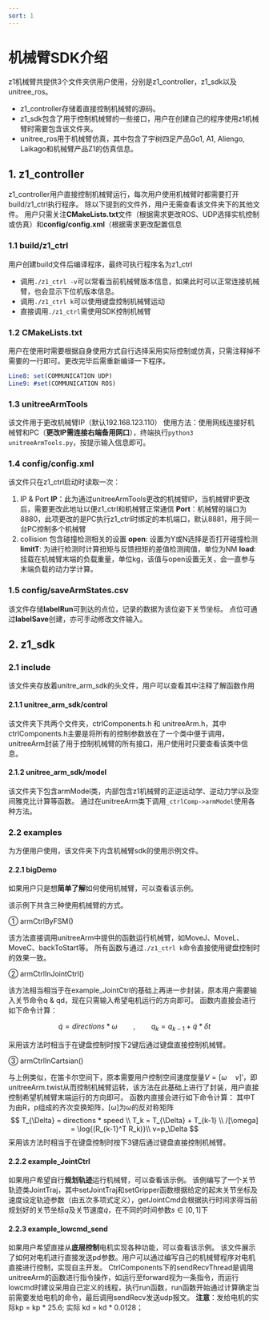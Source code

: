 ```yaml
---
sort: 1
---
```


# 机械臂SDK介绍

z1机械臂共提供3个文件夹供用户使用，分别是z1_controller，z1_sdk以及unitree_ros。

+ z1_controller存储着直接控制机械臂的源码。
+ z1_sdk包含了用于控制机械臂的一些接口，用户在创建自己的程序使用z1机械臂时需要包含该文件夹。
+ unitree_ros用于机械臂仿真，其中包含了宇树四足产品Go1, A1, Aliengo, Laikago和机械臂产品Z1的仿真信息。

## 1. z1_controller

z1_controller用户直接控制机械臂运行，每次用户使用机械臂时都需要打开build/z1_ctrl执行程序。
除以下提到的文件外，用户无需查看该文件夹下的其他文件。
用户只需关注**CMakeLists.txt**文件（根据需求更改ROS、UDP选择实机控制或仿真）和**config/config.xml**（根据需求更改配置信息

### 1.1 build/z1_ctrl

用户创建build文件后编译程序，最终可执行程序名为z1_ctrl

+ 调用`./z1_ctrl -v`可以常看当前机械臂版本信息，如果此时可以正常连接机械臂，也会显示下位机版本信息。
+ 调用`./z1_ctrl k`可以使用键盘控制机械臂运动
+ 直接调用`./z1_ctrl`需使用SDK控制机械臂

### 1.2 CMakeLists.txt

用户在使用时需要根据自身使用方式自行选择采用实际控制或仿真，只需注释掉不需要的一行即可。更改完毕后需重新编译一下程序。

```cmake
Line8: set(COMMUNICATION UDP)
Line9: #set(COMMUNICATION ROS)
```

### 1.3 unitreeArmTools

该文件用于更改机械臂IP（默认192.168.123.110）
使用方法：使用网线连接好机械臂和PC（**更改IP需连接右端备用网口**），终端执行`python3 unitreeArmTools.py`，按提示输入信息即可。

### 1.4 config/config.xml

该文件只在z1_ctrl启动时读取一次：

1. IP & Port
   **IP**：此为通过unitreeArmTools更改的机械臂IP，当机械臂IP更改后，需要更改此地址以便z1_ctrl和机械臂正常通信
   **Port**：机械臂的端口为8880，此项更改的是PC执行z1_ctrl时绑定的本机端口，默认8881，用于同一台PC控制多个机械臂
2. collision
    包含碰撞检测相关的设置
    **open**: 设置为Y或N选择是否打开碰撞检测
    **limitT**: 为进行检测时计算扭矩与反馈扭矩的差值检测阈值，单位为NM
    **load**: 挂载在机械臂末端的负载重量，单位kg，该值与open设置无关，会一直参与末端负载的动力学计算。

### 1.5 config/saveArmStates.csv

该文件存储**labelRun**可到达的点位，记录的数据为该位姿下关节坐标。
点位可通过**labelSave**创建，亦可手动修改文件输入。

## 2. z1_sdk

### 2.1 include

该文件夹存放着unitre_arm_sdk的头文件，用户可以查看其中注释了解函数作用

#### 2.1.1 unitree_arm_sdk/control

该文件夹下共两个文件夹，ctrlComponents.h 和 unitreeArm.h，其中ctrlComponents.h主要是将所有的控制参数放在了一个类中便于调用，unitreeArm封装了用于控制机械臂的所有接口，用户使用时只要查看该类中信息。

#### 2.1.2 unitree_arm_sdk/model

该文件夹下包含armModel类，内部包含z1机械臂的正逆运动学、逆动力学以及空间雅克比计算等函数。
通过在unitreeArm类下调用`_ctrlComp->armModel`使用各种方法。

### 2.2 examples

为方便用户使用，该文件夹下内含机械臂sdk的使用示例文件。

#### 2.2.1 bigDemo

如果用户只是想**简单了解**如何使用机械臂，可以查看该示例。

该示例下共含三种使用机械臂的方式。

① armCtrlByFSM()

该方法直接调用unitreeArm中提供的函数运行机械臂，如MoveJ、MoveL、MoveC、backToStart等。
所有函数与通过`./z1_ctrl k`命令直接使用键盘控制时的效果一致。

② armCtrlInJointCtrl()

该方法相当相当于在example_JointCtrl的基础上再进一步封装，原本用户需要输入关节命令q & qd，现在只需输入希望电机运行的方向即可。
函数内直接会进行如下命令计算：

$$\dot{q} = directions * \omega  \qquad, \qquad q_{k} = q_{k-1} + \dot{q}*\delta t$$

采用该方法时相当于在键盘控制时按下2键后通过键盘直接控制机械臂。

③ armCtrlInCartsian()

与上例类似，在笛卡尔空间下，原本需要用户控制空间速度旋量$V =[\omega \quad v]'$，即unitreeArm.twist从而控制机械臂运转，该方法在此基础上进行了封装，用户直接控制希望机械臂末端运行的方向即可。
函数内直接会进行如下命令计算：
其中T 为由R，p组成的齐次变换矩阵，[ω]为ω的反对称矩阵
$$
T_{\Delta} = directions * speed \\
T_k = T_{\Delta} + T_{k-1} \\
/[\omega] = \log{(R_{k-1}^T R_k)}\\
v=p_\Delta
$$
采用该方法时相当于在键盘控制时按下3键后通过键盘直接控制机械臂。

#### 2.2.2 example_JointCtrl

如果用户希望自行**规划轨迹**运行机械臂，可以查看该示例。
该例编写了一个关节轨迹类JointTraj，其中setJointTraj和setGripper函数根据给定的起末关节坐标及速度设定轨迹参数（由五次多项式定义），getJointCmd会根据执行时间求得当前规划好的关节坐标$q$及关节速度$\dot{q}$，在不同的时间参数$s\in[0, 1]$下

#### 2.2.3 example_lowcmd_send

如果用户希望直接从**底层控制**电机实现各种功能，可以查看该示例。
该文件展示了如何对电机进行直接发送pd参数。用户可以通过编写自己的机械臂程序对电机直接进行控制，实现自主开发。
CtrlComponents下的sendRecvThread是调用unitreeArm的函数进行指令操作，如运行至forward视为一条指令，而运行lowcmd时建议采用自己定义的线程，执行run函数，run函数开始通过计算确定当前需要发给电机的命令，最后调用sendRecv发送udp报文。
**注意**：发给电机的实际kp = kp \* 25.6; 实际 kd = kd \* 0.0128；
